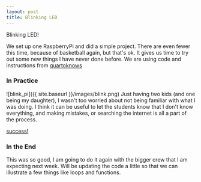 ```yaml
---
layout: post
title: Blinking LED
---
```


Blinking LED!

We set up one RaspberryPi and did a simple project. There are even fewer this time, because of basketball again, but that's ok. It gives us time to try out some new things I have never done before.  We are using code and instructions from [quartoknows](https://www.quartoknows.com/page/raspberry-pi-blinking-led)

### In Practice

![blink_pi]({{ site.baseurl }}/images/blink.png)
Just having two kids (and one being my daughter), I wasn't too worried about not being familiar with what I was doing. I think it can be useful to let the students know that I don't know everything, and making mistakes, or searching the internet is all a part of the process.

[success!](https://photos.app.goo.gl/JP18qwhZDEWb1jt03)

### In the End

This was so good, I am going to do it again with the bigger crew that I am expecting next week. Will be updating the code a little so that we can illustrate a few things like loops and functions.

